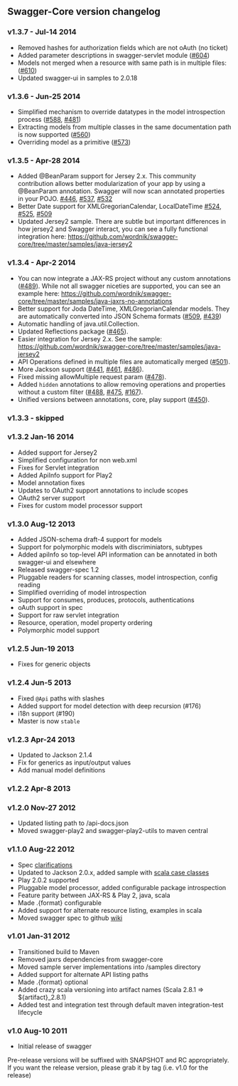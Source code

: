## Swagger-Core version changelog

### v1.3.7 - Jul-14 2014
- Removed hashes for authorization fields which are not oAuth (no ticket)
- Added parameter descriptions in swagger-servlet module ([#604](https://github.com/wordnik/swagger-core/issues/604))
- Models not merged when a resource with same path is in multiple files: ([#610](https://github.com/wordnik/swagger-core/issues/610))
- Updated swagger-ui in samples to 2.0.18

### v1.3.6 - Jun-25 2014
- Simplified mechanism to override datatypes in the model introspection process ([#588](https://github.com/wordnik/swagger-core/issues/588), [#481](https://github.com/wordnik/swagger-core/issues/481))
- Extracting models from multiple classes in the same documentation path is now supported ([#560](https://github.com/wordnik/swagger-core/issues/560))
- Overriding model as a primitive ([#573](https://github.com/wordnik/swagger-core/issues/573))

### v1.3.5 - Apr-28 2014
- Added @BeanParam support for Jersey 2.x.  This community contribution allows better modularization of your app by using a @BeanParam annotation.  Swagger will now scan annotated properties in your POJO.  [#446](https://github.com/wordnik/swagger-core/issues/446), [#537](https://github.com/wordnik/swagger-core/issues/537), [#532](https://github.com/wordnik/swagger-core/issues/532)
- Better Date support for XMLGregorianCalendar,  LocalDateTime [#524](https://github.com/wordnik/swagger-core/issues/524), [#525](https://github.com/wordnik/swagger-core/issues/525), [#509](https://github.com/wordnik/swagger-core/issues/509)
- Updated Jersey2 sample.  There are subtle but important differences in how jersey2 and Swagger interact, you can see a fully functional integration here: https://github.com/wordnik/swagger-core/tree/master/samples/java-jersey2

### v1.3.4 - Apr-2 2014

- You can now integrate a JAX-RS project without any custom annotations ([#489](https://github.com/wordnik/swagger-core/issues/489)).  While not all swagger niceties are supported, you can see an example here: https://github.com/wordnik/swagger-core/tree/master/samples/java-jaxrs-no-annotations
- Better support for Joda DateTime, XMLGregorianCalendar models. They are automatically converted into JSON Schema formats ([#509](https://github.com/wordnik/swagger-core/issues/509), [#439](https://github.com/wordnik/swagger-core/issues/439)) 
- Automatic handling of java.util.Collection.
- Updated Reflections package ([#465](https://github.com/wordnik/swagger-core/issues/465)).
- Easier integration for Jersey 2.x. See the sample: https://github.com/wordnik/swagger-core/tree/master/samples/java-jersey2
- API Operations defined in multiple files are automatically merged ([#501](https://github.com/wordnik/swagger-core/issues/501)).
- More Jackson support ([#441](https://github.com/wordnik/swagger-core/issues/441), [#461](https://github.com/wordnik/swagger-core/issues/461), [#486](https://github.com/wordnik/swagger-core/issues/486)).
- Fixed missing allowMultiple request param ([#478](https://github.com/wordnik/swagger-core/issues/478)).
- Added `hidden` annotations to allow removing operations and properties without a custom filter ([#488](https://github.com/wordnik/swagger-core/issues/488), [#475](https://github.com/wordnik/swagger-core/issues/475), [#167](https://github.com/wordnik/swagger-core/issues/167)).
- Unified versions between annotations, core, play support ([#450](https://github.com/wordnik/swagger-core/issues/450)).

### v1.3.3 - skipped

### v1.3.2 Jan-16 2014

- Added support for Jersey2
- Simplified configuration for non web.xml
- Fixes for Servlet integration 
- Added ApiInfo support for Play2
- Model annotation fixes
- Updates to OAuth2 support annotations to include scopes
- OAuth2 server support
- Fixes for custom model processor support

### v1.3.0 Aug-12 2013

- Added JSON-schema draft-4 support for models
- Support for polymorphic models with discriminiators, subtypes
- Added apiInfo so top-level API information can be annotated in both swagger-ui and elsewhere
- Released swagger-spec 1.2
- Pluggable readers for scanning classes, model introspection, config reading
- Simplified overriding of model introspection
- Support for consumes, produces, protocols, authentications
- oAuth support in spec
- Support for raw servlet integration
- Resource, operation, model property ordering
- Polymorphic model support

### v1.2.5 Jun-19 2013

- Fixes for generic objects

### v1.2.4 Jun-5 2013

- Fixed `@Api` paths with slashes
- Added support for model detection with deep recursion (#176)
- i18n support (#190)
- Master is now `stable`

### v1.2.3 Apr-24 2013

- Updated to Jackson 2.1.4
- Fix for generics as input/output values
- Add manual model definitions

### v1.2.2 Apr-8 2013

### v1.2.0 Nov-27 2012

- Updated listing path to /api-docs.json
- Moved swagger-play2 and swagger-play2-utils to maven central

### v1.1.0 Aug-22 2012

- Spec [clarifications](https://github.com/wordnik/swagger-core/wiki/Changelog)
- Updated to Jackson 2.0.x, added sample with [scala case classes](https://github.com/wordnik/swagger-core/tree/master/samples/scala-jaxrs-jackson2)
- Play 2.0.2 supported
- Pluggable model processor, added configurable package introspection
- Feature parity between JAX-RS & Play 2, java, scala
- Made .{format} configurable
- Added support for alternate resource listing, examples in scala
- Moved swagger spec to github [wiki](https://github.com/wordnik/swagger-core/wiki)


### v1.01 Jan-31 2012

- Transitioned build to Maven</li>
- Removed jaxrs dependencies from swagger-core</li>
- Moved sample server implementations into /samples directory</li>
- Added support for alternate API listing paths</li>
- Made .{format} optional</li>
- Added crazy scala versioning into artifact names (Scala 2.8.1 => ${artifact}_2.8.1)
- Added test and integration test through default maven integration-test lifecycle</li>

### v1.0 Aug-10 2011
- Initial release of swagger</li>

Pre-release versions will be suffixed with SNAPSHOT and RC appropriately.  If you want the
release version, please grab it by tag (i.e. v1.0 for the release)